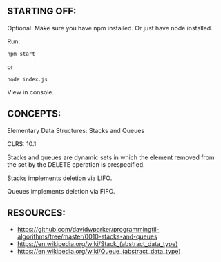 ## STARTING OFF:

Optional: Make sure you have npm installed.
Or just have node installed.

Run:
```
npm start
```

or
```
node index.js
```

View in console.

## CONCEPTS:

Elementary Data Structures: Stacks and Queues

CLRS: 10.1

Stacks and queues are dynamic sets in which the element removed from the set
by the DELETE operation is prespecified.

Stacks implements deletion via LIFO.

Queues implements deletion via FIFO.

## RESOURCES:

* https://github.com/davidwparker/programmingtil-algorithms/tree/master/0010-stacks-and-queues
* https://en.wikipedia.org/wiki/Stack_(abstract_data_type)
* https://en.wikipedia.org/wiki/Queue_(abstract_data_type)
